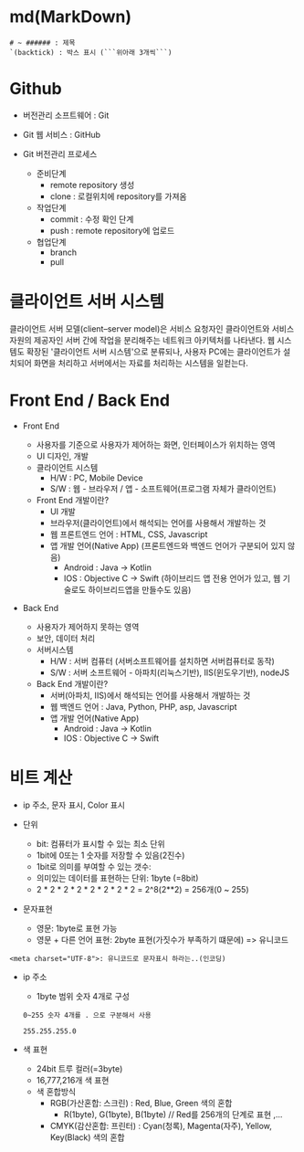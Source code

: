 # md(MarkDown)

````
# ~ ###### : 제목
`(backtick) : 박스 표시 (```위아래 3개씩```)
````

# Github

- 버전관리 소프트웨어 : Git
- Git 웹 서비스 : GitHub

- Git 버전관리 프로세스
  - 준비단계
    - remote repository 생성
    - clone : 로컬위치에 repository를 가져옴
  - 작업단계
    - commit : 수정 확인 단계
    - push : remote repository에 업로드
  - 협업단계
    - branch
    - pull

# 클라이언트 서버 시스템

클라이언트 서버 모델(client–server model)은 서비스 요청자인 클라이언트와 서비스 자원의 제공자인 서버 간에 작업을 분리해주는 네트워크 아키텍처를 나타낸다. 웹 시스템도 확장된 '클라이언트 서버 시스템'으로 분류되나, 사용자 PC에는 클라이언트가 설치되어 화면을 처리하고 서버에서는 자료를 처리하는 시스템을 일컫는다.

# Front End / Back End

- Front End

  - 사용자를 기준으로 사용자가 제어하는 화면, 인터페이스가 위치하는 영역
  - UI 디자인, 개발
  - 클라이언트 시스템
    - H/W : PC, Mobile Device
    - S/W : 웹 - 브라우저 / 앱 - 소프트웨어(프로그램 자체가 클라이언트)
  - Front End 개발이란?
    - UI 개발
    - 브라우저(클라이언트)에서 해석되는 언어를 사용해서 개발하는 것
    - 웹 프론트엔드 언어 : HTML, CSS, Javascript
    - 앱 개발 언어(Native App) (프론트엔드와 백엔드 언어가 구분되어 있지 않음)
      - Android : Java -> Kotlin
      - IOS : Objective C -> Swift
        (하이브리드 앱 전용 언어가 있고, 웹 기술로도 하이브리드앱을 만들수도 있음)

- Back End

  - 사용자가 제어하지 못하는 영역
  - 보안, 데이터 처리
  - 서버시스템
    - H/W : 서버 컴퓨터 (서버소프트웨어를 설치하면 서버컴퓨터로 동작)
    - S/W : 서버 소프트웨어 - 아파치(리눅스기반), IIS(윈도우기반), nodeJS
  - Back End 개발이란?
    - 서버(아파치, IIS)에서 해석되는 언어를 사용해서 개발하는 것
    - 웹 백엔드 언어 : Java, Python, PHP, asp, Javascript
    - 앱 개발 언어(Native App)
      - Android : Java -> Kotlin
      - IOS : Objective C -> Swift

# 비트 계산

- ip 주소, 문자 표시, Color 표시

- 단위
  - bit: 컴퓨터가 표시할 수 있는 최소 단위
  - 1bit에 0또는 1 숫자를 저장할 수 있음(2진수)
  - 1bit로 의미를 부여할 수 있는 갯수: 
  - 의미있는 데이터를 표현하는 단위: 1byte (=8bit)
  - 2 * 2 * 2 * 2 * 2 * 2 * 2 * 2 = 2^8(2**2) = 256개(0 ~ 255)

- 문자표현
  - 영문: 1byte로 표현 가능
  - 영문 + 다른 언어 표현: 2byte 표현(가짓수가 부족하기 떄문에) => 유니코드
```
<meta charset="UTF-8">: 유니코드로 문자표시 하라는..(인코딩)
```

- ip 주소
  - 1byte 범위 숫자 4개로 구성
  ```
  0~255 숫자 4개를 . 으로 구분해서 사용

  255.255.255.0
  ```

- 색 표현
  - 24bit 트루 컬러(=3byte)
  - 16,777,216개 색 표현
  - 색 혼합방식
    - RGB(가산혼합: 스크린) : Red, Blue, Green 색의 혼합
      - R(1byte), G(1byte), B(1byte) // Red를 256개의 단계로 표현 ,...
    - CMYK(감산혼합: 프린터) : Cyan(청록), Magenta(자주), Yellow, Key(Black) 색의 혼합